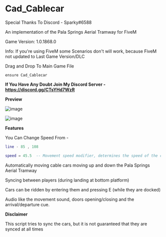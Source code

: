 # **Cad_Cablecar**

Special Thanks To 
Discord - Sparky#6588

An implementation of the Pala Springs Aerial Tramway for FiveM

Game Version: 1.0.1868.0

Info: If you're using FiveM some Scenarios don't will work, because FiveM not updated to Last Game Version/DLC


Drag and Drop To Main Game File

```ensure Cad_Cablecar```

__If You Have Any Doubt Join My Discord Server - https://discord.gg/CTsYHd7WzR__

**Preview**

![image](https://user-images.githubusercontent.com/116509055/213849140-b9703d95-b03b-4c65-b98f-97034f223485.png)


![image](https://user-images.githubusercontent.com/116509055/213849150-18cf3e03-8c22-420d-a068-aad3aebdbb2d.png)


**Features**

You Can Change Speed From -
```cablecar.lua
line - 85 , 108

speed = 45.5  -- Movement speed modifier, determines the speed of the car on the track
```


Automatically moving cable cars moving up and down the Pala Springs Aerial Tramway

Syncing between players (during landing at bottom platform)

Cars can be ridden by entering them and pressing E (while they are docked)

Audio like the movement sound, doors opening/closing and the arrival/departure cue.

**Disclaimer**

This script tries to sync the cars, but it is not guaranteed that they are synced at all times
